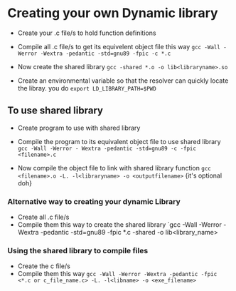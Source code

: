 # Creating your own Dynamic library
* Create your .c file/s to hold function definitions


* Compile all .c file/s to get its equivelent object file this way
        `gcc -Wall -Werror -Wextra -pedantic -std=gnu89 -fpic -c *.c`

* Now create the shared library
`gcc -shared *.o -o lib<libraryname>.so`

* Create an environmental variable so that the resolver can quickly locate the libray. you do
`export LD_LIBRARY_PATH=$PWD`

## To use shared library

* Create program to use with shared library

* Compile the program to its equivalent object file to use shared library
        `gcc -Wall -Werror - Wextra -pedantic -std=gnu89 -c -fpic <filename>.c`

* Now compile the object file to link with shared library function
`gcc <filename>.o -L. -l<libraryname> -o <outputfilename>`
	{it's optional doh}

### Alternative way to creating your dynamic Library
* Create all .c file/s
* Compile them this way to create the shared library
	`gcc -Wall -Werror -Wextra -pedantic -std=gnu89 -fpic *.c -shared -o lib<library_name>

### Using the shared library to compile files
* Create the c file/s
* Compile them this way
`gcc -Wall -Werror -Wextra -pedantic -fpic <*.c or c_file_name.c> -L. -l<libname> -o <exe_filename>`
